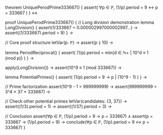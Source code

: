 theorem UniquePerodPrime333667() {
  assert(
    ∀p ∈ ℙ, (1/p).period = 9 ↔ p = 333667
  )
} ↔

proof UniquePerodPrime333667() {
  // Long division demonstration
  lemma LongDivision() {
    assert(1/333667 = 0.000002997000002997...) →
    assert((1/333667).period = 9)
  } →

  // Core proof structure
  letVar(p: ℙ) →
  assert(p ∤ 10) →
  
  lemma PeriodReciprocal() {
    assert(
      (1/p).period = min{d ∈ ℕ+ | 10^d ≡ 1 (mod p)}
    )
  } →
  
  apply(LongDivision()) →
  assert(10^9 ≡ 1 (mod 333667)) →
  
  lemma PotentialPrimes() {
    assert(
      (1/p).period = 9 → p | (10^9 - 1)
    )
  } →
  
  // Prime factorization
  assert(10^9 - 1 = 999999999) →
  assert(999999999 = 3^4 × 37 × 333667) →
  
  // Check other potential primes
  letVar(candidates: {3, 37}) →
  assert((1/3).period = 1) →
  assert((1/37).period = 3) →
  
  // Conclusion
  assert(∀p ∈ ℙ, (1/p).period = 9 → p = 333667) ∧
  assert(p = 333667 → (1/p).period = 9) →
  conclude(∀p ∈ ℙ, (1/p).period = 9 ↔ p = 333667)
}